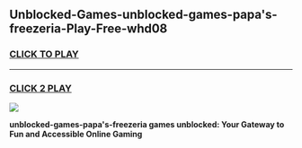 
## Unblocked-Games-unblocked-games-papa's-freezeria-Play-Free-whd08
<h3>
<a href="https://premium76.site?title=unblocked-games-papa's-freezeria&ref=23A">CLICK TO PLAY</a></h3>
<hr>

<h3>
<a href="https://premium76.site?title=unblocked-games-papa's-freezeria&ref=23A">CLICK 2 PLAY</a>
  
</h3>

<a href="https://premium76.site?title=unblocked-games-papa's-freezeria&ref=23A"><img src="https://clearcache.store/games.png"></a>


**unblocked-games-papa's-freezeria games unblocked: Your Gateway to Fun and Accessible Online Gaming**
